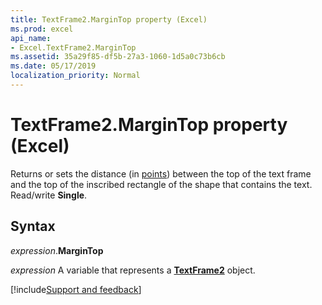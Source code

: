 ```yaml
---
title: TextFrame2.MarginTop property (Excel)
ms.prod: excel
api_name:
- Excel.TextFrame2.MarginTop
ms.assetid: 35a29f85-df5b-27a3-1060-1d5a0c73b6cb
ms.date: 05/17/2019
localization_priority: Normal
---
```



# TextFrame2.MarginTop property (Excel)

Returns or sets the distance (in [points](../language/glossary/vbe-glossary.md#point)) between the top of the text frame and the top of the inscribed rectangle of the shape that contains the text. Read/write **Single**.


## Syntax

_expression_.**MarginTop**

_expression_ A variable that represents a **[TextFrame2](Excel.TextFrame2.md)** object.




[!include[Support and feedback](~/includes/feedback-boilerplate.md)]